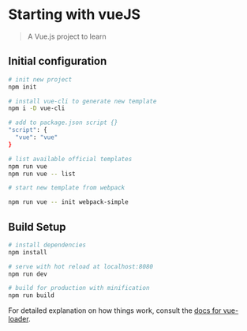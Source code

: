 # Starting with vueJS

> A Vue.js project to learn

## Initial configuration

``` bash
# init new project
npm init

# install vue-cli to generate new template
npm i -D vue-cli

# add to package.json script {}
"script": {
  "vue": "vue"
}

# list available official templates
npm run vue
npm run vue -- list

# start new template from webpack

npm run vue -- init webpack-simple
```
## Build Setup

``` bash
# install dependencies
npm install

# serve with hot reload at localhost:8080
npm run dev

# build for production with minification
npm run build
```

For detailed explanation on how things work, consult the [docs for vue-loader](http://vuejs.github.io/vue-loader).
